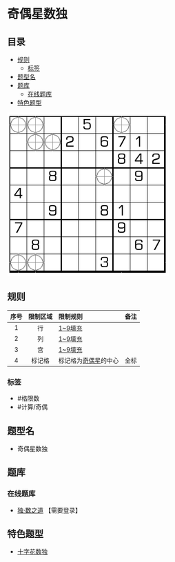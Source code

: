 # 奇偶星数独
<!-- START doctoc generated TOC please keep comment here to allow auto update -->
<!-- DON'T EDIT THIS SECTION, INSTEAD RE-RUN doctoc TO UPDATE -->
## 目录

- [规则](#%E8%A7%84%E5%88%99)
  - [标签](#%E6%A0%87%E7%AD%BE)
- [题型名](#%E9%A2%98%E5%9E%8B%E5%90%8D)
- [题库](#%E9%A2%98%E5%BA%93)
  - [在线题库](#%E5%9C%A8%E7%BA%BF%E9%A2%98%E5%BA%93)
- [特色题型](#%E7%89%B9%E8%89%B2%E9%A2%98%E5%9E%8B)

<!-- END doctoc generated TOC please keep comment here to allow auto update -->

![题](../../../../images/sudoku/奇偶星数独.png)

## 规则

| 序号  | 限制区域 | 限制规则         | 备注  |
|:---:|:----:|:-------------|:---:|
|  1  |  行   | [1~9填充]      |     |
|  2  |  列   | [1~9填充]      |     |
|  3  |  宫   | [1~9填充]      |     |
|  4  | 标记格  | 标记格为[奇偶星]的中心 | 全标  |

### 标签

- #格限数
- #计算/奇偶

## 题型名

- 奇偶星数独

## 题库

### 在线题库

- [独·数之道](http://www.sudokufans.org.cn/lx/game.index.php?type=mine2) 【需要登录】

## 特色题型

- [十字花数独](十字花数独.md)

[1~9填充]: ../../../../rules/rules.md#1to9填充
[奇偶星]: ../../../../rules/rules.md#奇偶星
